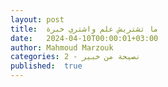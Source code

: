 ```yaml
---
layout: post
title:  ما تشتريش علم واشتري خبرة
date:   2024-04-10T00:00:01+03:00
author: Mahmoud Marzouk
categories: 2 - نصيحة من خبير
published:  true
---
```


